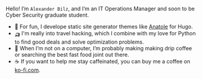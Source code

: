 Hello! I’m `Alexander Bilz`, and I’m an IT Operations Manager and soon to be Cyber Security graduate student.

- 🌈 For fun, I develope static site generator themes like [Anatole](https://github.com/lxndrblz/anatole) for Hugo.
- 🛺 I'm really into travel hacking, which I combine with my love for Python to find good deals and solve optimization problems.
- 🍱 When I’m not on a computer, I’m probably making making drip coffee or searching the best fast food joint out there.
- ☕ If you want to help me stay caffeinated, you can buy me a coffee on [ko-fi.com](https://ko-fi.com/lxndrblz).

